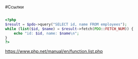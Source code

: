 #Ссылки

```php

<?php
$result = $pdo->query("SELECT id, name FROM employees");
while (list($id, $name) = $result->fetch(PDO::FETCH_NUM)) {
    echo "id: $id, name: $name\n";
}
?>

```

https://www.php.net/manual/en/function.list.php

